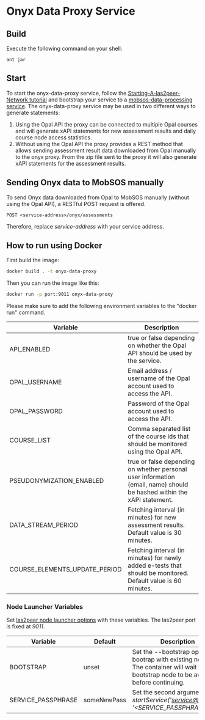 Onyx Data Proxy Service
===========================================


Build
--------
Execute the following command on your shell:

```shell
ant jar 
```

Start
--------

To start the onyx-data-proxy service, follow the [Starting-A-las2peer-Network tutorial](https://github.com/rwth-acis/las2peer-Template-Project/wiki/Starting-A-las2peer-Network) and bootstrap your service to a [mobsos-data-processing service](https://github.com/rwth-acis/mobsos-data-processing/).
The onyx-data-proxy service may be used in two different ways to generate statements:

1. Using the Opal API the proxy can be connected to multiple Opal courses and will generate xAPI statements for new assessment results and daily course node access statistics.
2. Without using the Opal API the proxy provides a REST method that allows sending assessment result data downloaded from Opal manually to the onyx proxy. From the zip file sent to the proxy it will also generate xAPI statements for the assessment results.

Sending Onyx data to MobSOS manually
-----------------------

To send Onyx data downloaded from Opal to MobSOS manually (without using the Opal API), a RESTful POST request is offered.
```
POST <service-address>/onyx/assessments
```

Therefore, replace *service-address* with your service address.


How to run using Docker
-------------------

First build the image:
```bash
docker build . -t onyx-data-proxy
```

Then you can run the image like this:

```bash
docker run -p port:9011 onyx-data-proxy
```
Please make sure to add the following environment variables to the "docker run" command.

| Variable    | Description |
|-------------|-------------|
|API_ENABLED  | true or false depending on whether the Opal API should be used by the service.     |
|OPAL_USERNAME| Email address / username of the Opal account used to access the API.               |
|OPAL_PASSWORD| Password of the Opal account used to access the API.                               |
|COURSE_LIST  | Comma separated list of the course ids that should be monitored using the Opal API.|
|PSEUDONYMIZATION_ENABLED | true or false depending on whether personal user information (email, name) should be hashed within the xAPI statement. |
|DATA_STREAM_PERIOD | Fetching interval (in minutes) for new assessment results. Default value is 30 minutes. |
|COURSE_ELEMENTS_UPDATE_PERIOD | Fetching interval (in minutes) for newly added e-tests that should be monitored. Default value is 60 minutes. |

### Node Launcher Variables

Set [las2peer node launcher options](https://github.com/rwth-acis/las2peer-Template-Project/wiki/L2pNodeLauncher-Commands#at-start-up) with these variables.
The las2peer port is fixed at *9011*.

| Variable | Default | Description |
|----------|---------|-------------|
| BOOTSTRAP | unset | Set the --bootstrap option to bootrap with existing nodes. The container will wait for any bootstrap node to be available before continuing. |
| SERVICE_PASSPHRASE | someNewPass | Set the second argument in *startService('<service@version>', '<SERVICE_PASSPHRASE>')*. |
